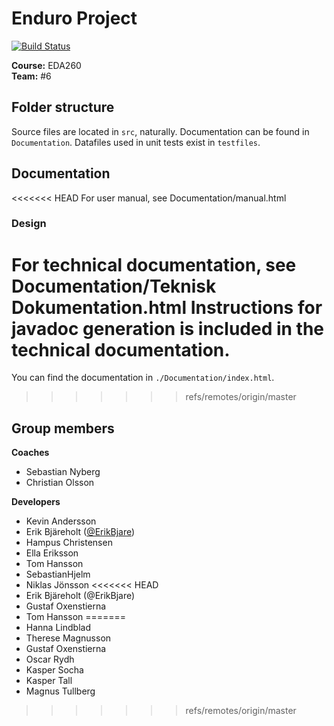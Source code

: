# Enduro Project

[![Build Status](https://travis-ci.org/duralf2/EDA260-Team06.svg?branch=master)](https://travis-ci.org/duralf2/EDA260-Team06)

**Course:**  EDA260  
**Team:**    #6

## Folder structure
Source files are located in `src`, naturally. 
Documentation can be found in `Documentation`. 
Datafiles used in unit tests exist in `testfiles`.

## Documentation
<<<<<<< HEAD
For user manual, see Documentation/manual.html

### Design
For technical documentation, see Documentation/Teknisk Dokumentation.html
Instructions for javadoc generation is included in the technical documentation.
=======
You can find the documentation in `./Documentation/index.html`.
>>>>>>> refs/remotes/origin/master

## Group members

**Coaches**

 - Sebastian Nyberg
 - Christian Olsson

**Developers**

 - Kevin Andersson
 - Erik Bjäreholt ([@ErikBjare](github.com/ErikBjare))
 - Hampus Christensen
 - Ella Eriksson
 - Tom Hansson
 - SebastianHjelm
 - Niklas Jönsson
<<<<<<< HEAD
 - Erik Bjäreholt (@ErikBjare)
 - Gustaf Oxenstierna
 - Tom Hansson
=======
 - Hanna Lindblad
 - Therese Magnusson
 - Gustaf Oxenstierna
 - Oscar Rydh
 - Kasper Socha
 - Kasper Tall
 - Magnus Tullberg
 
>>>>>>> refs/remotes/origin/master

